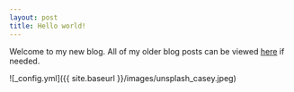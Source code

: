 ```yaml
---
layout: post
title: Hello world!
---
```


Welcome to my new blog. All of my older blog posts can be viewed [here](http://blog.dhruvgairola.com) if needed.

![_config.yml]({{ site.baseurl }}/images/unsplash_casey.jpeg)
